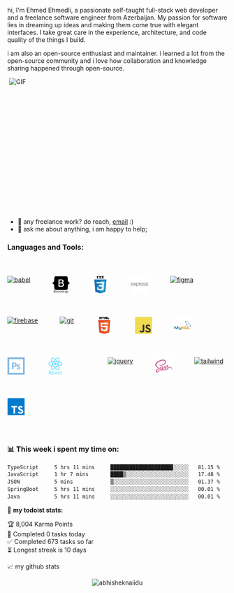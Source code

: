 hi, I'm Ehmed Ehmedli, a passionate self-taught full-stack web developer and a freelance software engineer from Azerbaijan. My passion for software lies in dreaming up ideas and making them come true with elegant interfaces. I take great care in the experience, architecture, and code quality of the things I build.

i am also an open-source enthusiast and maintainer. i learned a lot from the open-source community and i love how collaboration and knowledge sharing happened through open-source.


  <img align="right" alt="GIF" src="https://github.com/abhisheknaiidu/abhisheknaiidu/blob/master/code.gif?raw=true" width="500" height="320" />
  
- 💼 any freelance work? do reach, [email](mailto:ehmedliehmed0105@gmail.com) :)
- 💬 ask me about anything, i am happy to help;

<h3 align="left">Languages and Tools:</h3>
<p align=left style="display:flex;padding:40px 0;gap:50px;flex-wrap:wrap"> <a href=https://babeljs.io/ target=_blank rel=noreferrer> <img src=https://www.vectorlogo.zone/logos/babeljs/babeljs-icon.svg alt=babel width=40 height=40> </a> <a href=https://getbootstrap.com target=_blank rel=noreferrer> <img src=https://raw.githubusercontent.com/devicons/devicon/master/icons/bootstrap/bootstrap-plain-wordmark.svg alt=bootstrap width=40 height=40> </a> <a href=https://www.w3schools.com/css/ target=_blank rel=noreferrer> <img src=https://raw.githubusercontent.com/devicons/devicon/master/icons/css3/css3-original-wordmark.svg alt=css3 width=40 height=40> </a> <a href=https://expressjs.com target=_blank rel=noreferrer> <img src=https://raw.githubusercontent.com/devicons/devicon/master/icons/express/express-original-wordmark.svg alt=express width=40 height=40> </a> <a href=https://www.figma.com/ target=_blank rel=noreferrer> <img src=https://www.vectorlogo.zone/logos/figma/figma-icon.svg alt=figma width=40 height=40> </a> <a href=https://firebase.google.com/ target=_blank rel=noreferrer> <img src=https://www.vectorlogo.zone/logos/firebase/firebase-icon.svg alt=firebase width=40 height=40></a> <a href=https://git-scm.com/ target=_blank rel=noreferrer> <img src=https://www.vectorlogo.zone/logos/git-scm/git-scm-icon.svg alt=git width=40 height=40> </a> <a href=https://www.w3.org/html/ target=_blank rel=noreferrer> <img src=https://raw.githubusercontent.com/devicons/devicon/master/icons/html5/html5-original-wordmark.svg alt=html5 width=40 height=40> </a> <a href=https://developer.mozilla.org/en-US/docs/Web/JavaScript target=_blank rel=noreferrer> <img src=https://raw.githubusercontent.com/devicons/devicon/master/icons/javascript/javascript-original.svg alt=javascript width=40 height=40> </a> <a href=https://www.mysql.com/ target=_blank rel=noreferrer> <img src=https://raw.githubusercontent.com/devicons/devicon/master/icons/mysql/mysql-original-wordmark.svg alt=mysql width=40 height=40> </a> <a href=https://www.photoshop.com/en target=_blank rel=noreferrer> <img src=https://raw.githubusercontent.com/devicons/devicon/master/icons/photoshop/photoshop-line.svg alt=photoshop width=40 height=40> </a> <a href=https://reactjs.org/ target=_blank rel=noreferrer> <img src=https://raw.githubusercontent.com/devicons/devicon/master/icons/react/react-original-wordmark.svg alt=react width=40 height=40> </a> <a href=https://sass-lang.com target=_blank rel=noreferrer> <a href=https://jquery.com/ target=_blank ref=noreferrer> <img           src="https://img.shields.io/badge/jquery-%230769AD.svg?style=for-the-badge&logo=jquery&logoColor=white" alt="jquery"/> </a> <img src=https://raw.githubusercontent.com/devicons/devicon/master/icons/sass/sass-original.svg alt=sass width=40 height=40> </a> <a href=https://tailwindcss.com/ target=_blank rel=noreferrer> <img src=https://www.vectorlogo.zone/logos/tailwindcss/tailwindcss-icon.svg alt=tailwind width=40 height=40> </a> <a href=https://www.typescriptlang.org/ target=_blank rel=noreferrer> <img src=https://raw.githubusercontent.com/devicons/devicon/master/icons/typescript/typescript-original.svg alt=typescript width=40 height=40> </a> </p>

<div class="display: block; padding-top: 50px;">
  <h3 align="left">📊 This week i spent my time on: </h3>

  <!--START_SECTION:waka-->
  ```txt
  TypeScript     5 hrs 11 mins     ████████████████████░░░░░   81.15 %
  JavaScript     1 hr 7 mins       ████▒░░░░░░░░░░░░░░░░░░░░   17.48 %
  JSON           5 mins            ▒░░░░░░░░░░░░░░░░░░░░░░░░   01.37 %
  SpringBoot     5 hrs 11 mins     ░░░░░░░░░░░░░░░░░░░░░░░░░   00.01 %
  Java           5 hrs 11 mins     ░░░░░░░░░░░░░░░░░░░░░░░░░   00.01 %
  ```
  
  <!--END_SECTION:waka-->
</div>


🚧 **my todoist stats:**
<!-- TODO-IST:START -->
🏆  8,004 Karma Points           
🌸  Completed 0 tasks today           
✅  Completed 673 tasks so far           
⏳  Longest streak is 10 days
<!-- TODO-IST:END -->


📈 my github stats

<p align="center"> <img src="https://github-readme-stats.vercel.app/api?username=abhisheknaiidu&show_icons=true&theme=gotham" alt="abhisheknaiidu" />
